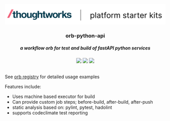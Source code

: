 <div align="center">
	<p>
		<img alt="Thoughtworks Logo" src="https://raw.githubusercontent.com/twplatformlabs/static/master/psk_banner.png" width=800 />
	</p>
  <h3>orb-python-api</h3>
  <h5>a workflow orb for test and build of fastAPI python services</h5>
  <a href="https://app.circleci.com/pipelines/github/twplatformlabs/orb-python-api"><img src="https://circleci.com/gh/twplatformlabs/orb-python-api.svg?style=shield"></a> <a href="https://badges.circleci.com/orbs/twdps/python-api.svg"><img src="https://badges.circleci.com/orbs/twdps/python-api.svg"></a> <a href="https://opensource.org/licenses/MIT"><img src="https://img.shields.io/badge/license-MIT-blue.svg"></a>
</div>
<br />

See [orb registry](https://circleci.com/developer/orbs/orb/twplatformlabs/python-api) for detailed usage examples

Features include:

- Uses machine based executor for build
- Can provide custom job steps; before-build, after-build, after-push
- static analysis based on: pylint, pytest, hadolint
- supports codeclimate test reporting
